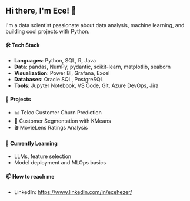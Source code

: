 ## Hi there, I'm Ece! 👋

I'm a data scientist passionate about data analysis, machine learning, and building cool projects with Python.

#### 🛠️ Tech Stack
- **Languages**: Python, SQL, R, Java
- **Data**: pandas, NumPy, pydantic, scikit-learn, matplotlib, seaborn
- **Visualization**: Power BI, Grafana, Excel
- **Databases**: Oracle SQL, PostgreSQL
- **Tools**: Jupyter Notebook, VS Code, Git, Azure DevOps, Jira

#### 📂 Projects
- 📊 Telco Customer Churn Prediction
- 🎯 Customer Segmentation with KMeans
- 🎬 MovieLens Ratings Analysis

#### 🌱 Currently Learning
- LLMs, feature selection
- Model deployment and MLOps basics

#### 📫 How to reach me
- LinkedIn: https://www.linkedin.com/in/ecehezer/
